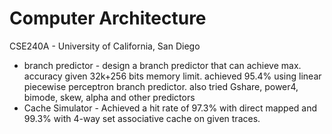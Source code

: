 # Computer Architecture
CSE240A - University of California, San Diego

* branch predictor - 
  design a branch predictor that can achieve max. accuracy given 32k+256 bits memory limit.
  achieved 95.4% using linear piecewise perceptron branch predictor.
  also tried Gshare, power4, bimode, skew, alpha and other predictors
* Cache Simulator - 
  Achieved a hit rate of 97.3% with direct mapped and 99.3% with 4-way set associative cache on given traces.
